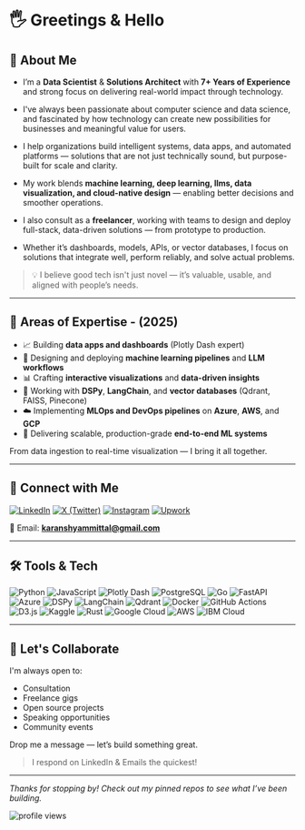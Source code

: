 # 🖐️ Greetings & Hello

## 👋 About Me

- I’m a **Data Scientist** & **Solutions Architect** with **7+ Years of Experience** and strong focus on delivering real-world impact through technology.

- I've always been passionate about computer science and data science, and fascinated by how technology can create new possibilities for businesses and meaningful value for users.

- I help organizations build intelligent systems, data apps, and automated platforms — solutions that are not just technically sound, but purpose-built for scale and clarity.

- My work blends **machine learning, deep learning, llms, data visualization, and cloud-native design** — enabling better decisions and smoother operations.

- I also consult as a **freelancer**, working with teams to design and deploy full-stack, data-driven solutions — from prototype to production.

- Whether it’s dashboards, models, APIs, or vector databases, I focus on solutions that integrate well, perform reliably, and solve actual problems.

> 💡 I believe good tech isn't just novel — it’s valuable, usable, and aligned with people’s needs.

---

## 🧠 Areas of Expertise - (2025)

- 📈 Building **data apps and dashboards** (Plotly Dash expert)
- 🤖 Designing and deploying **machine learning pipelines** and **LLM workflows**
- 📊 Crafting **interactive visualizations** and **data-driven insights**
- 🧠 Working with **DSPy**, **LangChain**, and **vector databases** (Qdrant, FAISS, Pinecone)
- ☁️ Implementing **MLOps and DevOps pipelines** on **Azure**, **AWS**, and **GCP**
- 🚀 Delivering scalable, production-grade **end-to-end ML systems**

From data ingestion to real-time visualization — I bring it all together.

---

## 🔗 Connect with Me

[![LinkedIn](https://img.shields.io/badge/LinkedIn-KaranMittal-0A66C2?logo=linkedin&logoColor=white)](https://www.linkedin.com/in/karansmittal/)
[![X (Twitter)](<https://img.shields.io/badge/X%20(Twitter)-@KaranSMittal-000000?logo=x&logoColor=white>)](https://twitter.com/KaranSMittal)
[![Instagram](https://img.shields.io/badge/Instagram-@karansmittal-E4405F?logo=instagram&logoColor=white)](https://www.instagram.com/karansmittal/)
[![Upwork](https://img.shields.io/badge/Upwork-Freelance-6FDA44?logo=upwork&logoColor=white)](https://www.upwork.com/freelancers/~0170113a7c76ce4ff7)

<!-- [![Polywork](https://img.shields.io/badge/Polywork-karansmittal-543DE0?logo=polywork&logoColor=white)](https://www.polywork.com/karansmittal) -->

📧 Email: **karanshyammittal@gmail.com**

---

## 🛠️ Tools & Tech

![Python](https://img.shields.io/badge/Python-3776AB?logo=python&logoColor=white)
![JavaScript](https://img.shields.io/badge/JavaScript-F7DF1E?logo=javascript&logoColor=black)
![Plotly Dash](https://img.shields.io/badge/Plotly%20Dash-3F4F75?logo=plotly&logoColor=white)
![PostgreSQL](https://img.shields.io/badge/PostgreSQL-336791?logo=postgresql&logoColor=white)
![Go](https://img.shields.io/badge/Go-00ADD8?logo=go&logoColor=white)
![FastAPI](https://img.shields.io/badge/FastAPI-009688?logo=fastapi&logoColor=white)
![Azure](https://img.shields.io/badge/Azure-0078D4?logo=microsoftazure&logoColor=white)
![DSPy](https://img.shields.io/badge/DSPy-grey?logo=openai&logoColor=white)
![LangChain](https://img.shields.io/badge/LangChain-000000?logo=chainlink&logoColor=white)
![Qdrant](https://img.shields.io/badge/Qdrant-009688?logo=Qdrant&logoColor=white)
![Docker](https://img.shields.io/badge/Docker-2496ED?logo=docker&logoColor=white)
![GitHub Actions](https://img.shields.io/badge/GitHub%20Actions-2088FF?logo=githubactions&logoColor=white)
![D3.js](https://img.shields.io/badge/D3.js-F9A03C?logo=d3.js&logoColor=black)
![Kaggle](https://img.shields.io/badge/Kaggle-20BEFF?logo=kaggle&logoColor=white)
![Rust](https://img.shields.io/badge/Rust-000000?logo=rust&logoColor=white)
![Google Cloud](https://img.shields.io/badge/Google%20Cloud-4285F4?logo=googlecloud&logoColor=white)
![AWS](https://img.shields.io/badge/AWS-232F3E?logo=amazonaws&logoColor=white)
![IBM Cloud](https://img.shields.io/badge/IBM%20Cloud-1261FE?logo=ibmcloud&logoColor=white)

---

## 📣 Let's Collaborate

I'm always open to:

- Consultation
- Freelance gigs
- Open source projects
- Speaking opportunities
- Community events

Drop me a message — let’s build something great.

> I respond on LinkedIn & Emails the quickest!

---

_Thanks for stopping by! Check out my pinned repos to see what I’ve been building._

<!-- Visitor Counter --> <img src="https://komarev.com/ghpvc/?username=Karan-S-Mittal" alt="profile views" />
